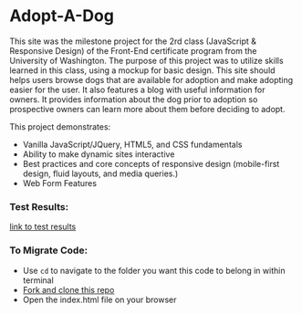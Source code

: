 # Adopt-A-Dog

This site was the milestone project for the 2rd class (JavaScript & Responsive Design)
of the Front-End certificate program from the University of Washington.
The purpose of this project was to utilize skills learned in this class, using a
mockup for basic design. This site should helps users browse dogs that are
available for adoption and make adopting easier for the user. It also features
a blog with useful information for owners. It provides information about the
dog prior to adoption so prospective owners can learn more about them before
deciding to adopt.

This project demonstrates:
- Vanilla JavaScript/JQuery, HTML5, and CSS fundamentals
- Ability to make dynamic sites interactive
- Best practices and core concepts of responsive design
  (mobile-first design, fluid layouts, and media queries.)
- Web Form Features

### Test Results:

 [link to test results](https://github.com/Headieh/html200-adopt-a-dog/blob/master/documents/testing.txt)

### To Migrate Code:
 -   Use `cd` to navigate to the folder you want this code to belong in within terminal
 -	 [Fork and clone this repo](https://docs.github.com/en/github/getting-started-with-github/fork-a-repo)
 -   Open the index.html file on your browser
